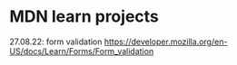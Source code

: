 # MDN learn projects
27.08.22: form validation
https://developer.mozilla.org/en-US/docs/Learn/Forms/Form_validation
